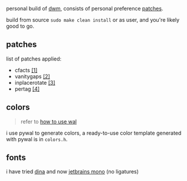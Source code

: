 personal build of [dwm](https://dwm.suckless.org), consists of personal preference [patches](https://dwm.suckless.org/patches).

build from source `sudo make clean install` or as user, and you're likely good to go.

## patches

list of patches applied:
  - cfacts [\[1\]](https://dwm.suckless.org/patches/cfacts)
  - vanitygaps [\[2\]](https://dwm.suckless.org/patches/vanitygaps)
  - inplacerotate [\[3\]](https://dwm.suckless.org/patches/inplacerotate)
  - pertag [\[4\]](https://dwm.suckless.org/patches/pertag)

## colors 

> refer to [how to use wal](https://github.com/dylanaraps/pywal/wiki/Getting-Started#how-to-use-wal)

i use pywal to generate colors, a ready-to-use color template generated with pywal is in `colors.h`.

## fonts

i have tried [dina](https://www.dcmembers.com/jibsen/download/61) and now [jetbrains mono](https://www.jetbrains.com/lp/mono) (no ligatures)

